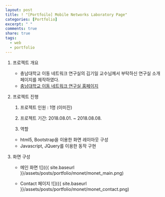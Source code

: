```yaml
---
layout: post
title: ! "[Portfoilo] Mobile Networks Laboratory Page"
categories: [Portfolio]
excerpt: " "
comments: true
share: true
tags:
  - web
  - portfolio
---
```


1. 프로젝트 개요
   - 충남대학교 이동 네트워크 연구실의 김기일 교수님께서 부탁하신 연구실 소개 페이지를 제작하였다.
   - [충남대학교 이동 네트워크 연구실 홈페이지](http://monet.cnu.ac.kr/)   

2. 프로젝트 진행
   1) 프로젝트 인원 : 1명 (이미진)

   2) 프로젝트 기간: 2018.08.01. ~ 2018.08.08. 

   3) 역할
    - html5, Bootstrap을 이용한 화면 레이아웃 구성
    - Javascript, JQuery를 이용한 동작 구현
3. 화면 구성
   - 메인 화면
     ![]({{ site.baseurl }}/assets/posts/portfolio/monet/monet_main.png)

   - Contact 페이지
     ![]({{ site.baseurl }}/assets/posts/portfolio/monet/monet_contact.png)
